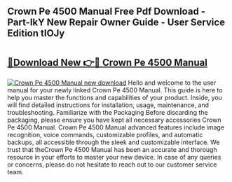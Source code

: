 ## Crown Pe 4500 Manual Free Pdf Download - Part-IkY New Repair Owner Guide - User Service Edition tIOJy

# <h2><a href="http://bc53520.oget.top/?id=Crown+Pe+4500+Manual">🔗Download New 👉🔴 Crown Pe 4500 Manual</a></h2>

[![Crown Pe 4500 Manual new download](https://i.imgur.com/5g1atiW.png)](http://bc53520.oget.top/?id=Crown+Pe+4500+Manual)
Hello and welcome to the user manual for your newly linked Crown Pe 4500 Manual. This guide is here to help you master the functions and capabilities of your product. Inside, you will find detailed instructions for installation, usage, maintenance, and troubleshooting. Familiarize with the Packaging Before discarding the packaging, please ensure you have kept all necessary accessories Crown Pe 4500 Manual. Crown Pe 4500 Manual advanced features include image recognition, voice commands, customizable profiles, and automatic backups, all accessible through the sleek and customizable interface. We trust that theCrown Pe 4500 Manual has been an accurate and thorough resource in your efforts to master your new device. In case of any queries or concerns, please do not hesitate to reach out to our customer service team.
